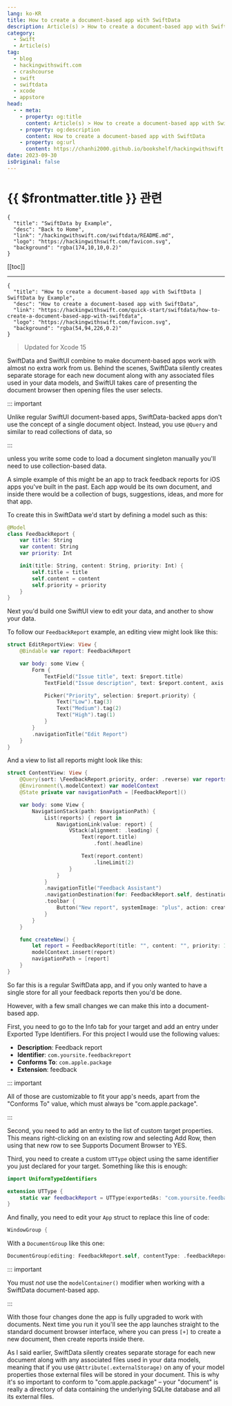 ```yaml
---
lang: ko-KR
title: How to create a document-based app with SwiftData
description: Article(s) > How to create a document-based app with SwiftData
category:
  - Swift
  - Article(s)
tag: 
  - blog
  - hackingwithswift.com
  - crashcourse
  - swift
  - swiftdata
  - xcode
  - appstore
head:
  - - meta:
    - property: og:title
      content: Article(s) > How to create a document-based app with SwiftData
    - property: og:description
      content: How to create a document-based app with SwiftData
    - property: og:url
      content: https://chanhi2000.github.io/bookshelf/hackingwithswift.com/swiftdata/how-to-create-a-document-based-app-with-swiftdata.html
date: 2023-09-30
isOriginal: false
---
```


# {{ $frontmatter.title }} 관련

```component VPCard
{
  "title": "SwiftData by Example",
  "desc": "Back to Home",
  "link": "/hackingwithswift.com/swiftdata/README.md",
  "logo": "https://hackingwithswift.com/favicon.svg",
  "background": "rgba(174,10,10,0.2)"
}
```

[[toc]]

---

```component VPCard
{
  "title": "How to create a document-based app with SwiftData | SwiftData by Example",
  "desc": "How to create a document-based app with SwiftData",
  "link": "https://hackingwithswift.com/quick-start/swiftdata/how-to-create-a-document-based-app-with-swiftdata", 
  "logo": "https://hackingwithswift.com/favicon.svg",
  "background": "rgba(54,94,226,0.2)"
}
```

> Updated for Xcode 15

SwiftData and SwiftUI combine to make document-based apps work with almost no extra work from us. Behind the scenes, SwiftData silently creates separate storage for each new document along with any associated files used in your data models, and SwiftUI takes care of presenting the document browser then opening files the user selects.

::: important

Unlike regular SwiftUI document-based apps, SwiftData-backed apps don't use the concept of a single document object. Instead, you use `@Query` and similar to read collections of data, so 

:::

unless you write some code to load a document singleton manually you'll need to use collection-based data.

A simple example of this might be an app to track feedback reports for iOS apps you've built in the past. Each app would be its own document, and inside there would be a collection of bugs, suggestions, ideas, and more for that app.

To create this in SwiftData we'd start by defining a model such as this:

```swift
@Model
class FeedbackReport {
    var title: String
    var content: String
    var priority: Int

    init(title: String, content: String, priority: Int) {
        self.title = title
        self.content = content
        self.priority = priority
    }
}
```

Next you'd build one SwiftUI view to edit your data, and another to show your data.

To follow our `FeedbackReport` example, an editing view might look like this:

```swift
struct EditReportView: View {
    @Bindable var report: FeedbackReport

    var body: some View {
        Form {
            TextField("Issue title", text: $report.title)
            TextField("Issue description", text: $report.content, axis: .vertical)

            Picker("Priority", selection: $report.priority) {
                Text("Low").tag(3)
                Text("Medium").tag(2)
                Text("High").tag(1)
            }
        }
        .navigationTitle("Edit Report")
    }
}
```

And a view to list all reports might look like this:

```swift
struct ContentView: View {
    @Query(sort: \FeedbackReport.priority, order: .reverse) var reports: [FeedbackReport]
    @Environment(\.modelContext) var modelContext
    @State private var navigationPath = [FeedbackReport]()

    var body: some View {
        NavigationStack(path: $navigationPath) {
            List(reports) { report in
                NavigationLink(value: report) {
                    VStack(alignment: .leading) {
                        Text(report.title)
                            .font(.headline)

                        Text(report.content)
                            .lineLimit(2)
                    }
                }
            }
            .navigationTitle("Feedback Assistant")
            .navigationDestination(for: FeedbackReport.self, destination: EditReportView.init)
            .toolbar {
                Button("New report", systemImage: "plus", action: createNew)
            }
        }
    }

    func createNew() {
        let report = FeedbackReport(title: "", content: "", priority: 1)
        modelContext.insert(report)
        navigationPath = [report]
    }
}
```

So far this is a regular SwiftData app, and if you only wanted to have a single store for all your feedback reports then you'd be done.

However, with a few small changes we can make this into a document-based app.

First, you need to go to the Info tab for your target and add an entry under Exported Type Identifiers. For this project I would use the following values:

- **Description**: Feedback report
- **Identifier**: `com.yoursite.feedbackreport`
- **Conforms To**: `com.apple.package`
- **Extension**: feedback

::: important

All of those are customizable to fit your app's needs, apart from the "Conforms To" value, which must always be "com.apple.package".

:::

Second, you need to add an entry to the list of custom target properties. This means right-clicking on an existing row and selecting Add Row, then using that new row to see Supports Document Browser to YES.

Third, you need to create a custom `UTType` object using the same identifier you just declared for your target. Something like this is enough:

```swift
import UniformTypeIdentifiers

extension UTType {
    static var feedbackReport = UTType(exportedAs: "com.yoursite.feedbackreport")
}
```

And finally, you need to edit your `App` struct to replace this line of code:

```swift
WindowGroup {
```

With a `DocumentGroup` like this one:

```swift
DocumentGroup(editing: FeedbackReport.self, contentType: .feedbackReport) {
```

::: important

You must *not* use the `modelContainer()` modifier when working with a SwiftData document-based app.

:::

With those four changes done the app is fully upgraded to work with documents. Next time you run it you'll see the app launches straight to the standard document browser interface, where you can press <FontIcon icon="iconfont icon-select"/>`[+]` to create a new document, then create reports inside there.

As I said earlier, SwiftData silently creates separate storage for each new document along with any associated files used in your data models, meaning that if you use `@Attribute(.externalStorage)` on any of your model properties those external files will be stored in your document. This is why it's so important to conform to "com.apple.package" – your "document" is really a directory of data containing the underlying SQLite database and all its external files.

